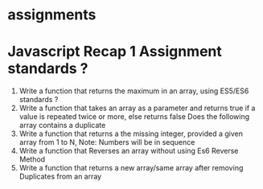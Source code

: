 # assignments
# Javascript Recap 1 Assignment standards ?
1. Write a function that returns the maximum in an array, using ES5/ES6 standards ?
2. Write a function that takes an array as a parameter and returns true if a value is repeated twice or more, else returns false Does the following array contains a duplicate
3. Write a function that returns a the missing integer, provided a given array from 1 to N, Note: Numbers will be in sequence
4. Write a function that Reverses an array without using Es6 Reverse Method
5. Write a function that returns a new array/same array after removing Duplicates from an array
